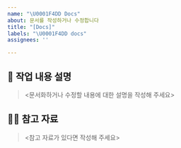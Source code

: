```yaml
---
name: "\U0001F4DD Docs"
about: 문서를 작성하거나 수정합니다
title: "[Docs]"
labels: "\U0001F4DD docs"
assignees: ''

---
```


## 📝 작업 내용 설명
> <문서화하거나 수정할 내용에 대한 설명을 작성해 주세요>

## 🙋🏻 참고 자료
> <참고 자료가 있다면 작성해 주세요>

